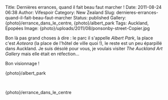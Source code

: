 Title: Dernières errances, quand il fait beau faut marcher !
Date: 2011-08-24 06:38
Author: Vifespoir
Category: New Zealand
Slug: dernieres-errances-quand-il-fait-beau-faut-marcher
Status: published
Gallery: {photo}/errance_dans_le_centre, {photo}/albert_park
Tags: Auckland, Epopées
Image: {photo}/uploads/2011/08/ponsonby-street-Copier.jpg

Bon là pas grand choses à dire : le parc il s'appelle *Albert Park*, la
place c'est *Aoteora* (la place de l'hôtel de ville quoi !), le reste
est un peu éparpillé dans Auckland. Je suis désolé pour vous, je voulais
visiter *The Auckland Art Gallery* mais elle était en réfection...

Bon visionnage !

{photo}/albert_park

 

{photo}/errance_dans_le_centre
